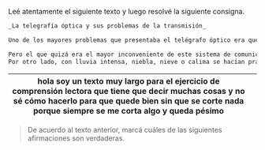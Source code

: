 Leé atentamente el siguiente texto y luego resolvé la siguiente consigna.

``` markdown
_La telegrafía óptica y sus problemas de la transmisión_

Uno de los mayores problemas que presentaba el telégrafo óptico era que el símbolo o señal producidos era plano, por lo que había de ser leído de frente. Un telégrafo visto desde un lateral no presentaba información alguna, como puede imaginarse. Esto obligaba a que los trazados de las líneas de comunicación fuesen casi rectilíneos y si había que dar una curva fuese realmente complicado. De todos los sistemas existentes en Europa, los ideados por Betancourt y por Mathé en España fueron los que admitían mayor ángulo de visión (más de 45º), por lo que ambos sistemas fueron muy elogiados en círculos científicos del continente.

Pero el que quizá era el mayor inconveniente de este sistema de comunicación era el derivado de las lógicas inconveniencias de su medio. De noche era poco fiable y aunque se hicieron experimentos fijando faroles a los telégrafos, lo cierto es que ninguno de los prototipos superó la prueba con resultados satisfactorios en ningún país de Europa. 
Por otro lado, con lluvia intensa, niebla, nieve o calima se hacían prácticamente invisibles las estaciones contiguas, por lo que la transmisión había de ser interrumpida.
```

|hola soy un texto muy largo para el ejercicio de comprensión lectora que tiene que decir muchas cosas y no sé cómo hacerlo para que quede bien sin que se corte nada porque siempre se me corta algo y queda pésimo|  |
|--|--|

> De acuerdo al texto anterior, marcá cuáles de las siguientes afirmaciones son verdaderas.